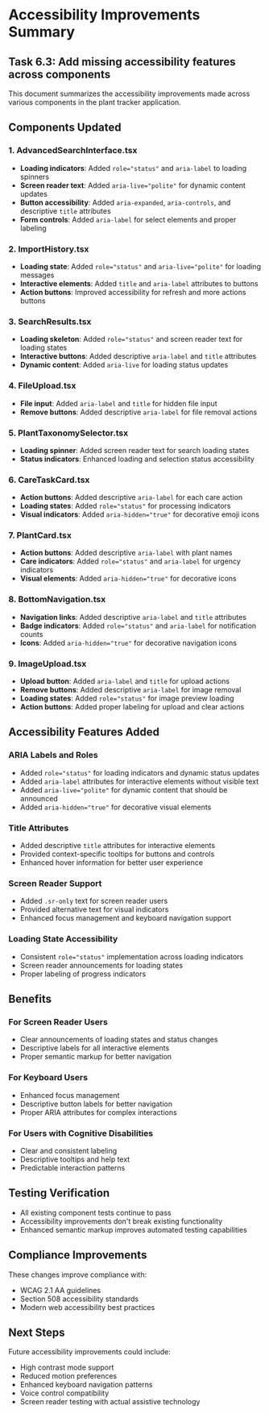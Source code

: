 # Accessibility Improvements Summary

## Task 6.3: Add missing accessibility features across components

This document summarizes the accessibility improvements made across various components in the plant tracker application.

## Components Updated

### 1. AdvancedSearchInterface.tsx
- **Loading indicators**: Added `role="status"` and `aria-label` to loading spinners
- **Screen reader text**: Added `aria-live="polite"` for dynamic content updates
- **Button accessibility**: Added `aria-expanded`, `aria-controls`, and descriptive `title` attributes
- **Form controls**: Added `aria-label` for select elements and proper labeling

### 2. ImportHistory.tsx
- **Loading state**: Added `role="status"` and `aria-live="polite"` for loading messages
- **Interactive elements**: Added `title` and `aria-label` attributes to buttons
- **Action buttons**: Improved accessibility for refresh and more actions buttons

### 3. SearchResults.tsx
- **Loading skeleton**: Added `role="status"` and screen reader text for loading states
- **Interactive buttons**: Added descriptive `aria-label` and `title` attributes
- **Dynamic content**: Added `aria-live` for loading status updates

### 4. FileUpload.tsx
- **File input**: Added `aria-label` and `title` for hidden file input
- **Remove buttons**: Added descriptive `aria-label` for file removal actions

### 5. PlantTaxonomySelector.tsx
- **Loading spinner**: Added screen reader text for search loading states
- **Status indicators**: Enhanced loading and selection status accessibility

### 6. CareTaskCard.tsx
- **Action buttons**: Added descriptive `aria-label` for each care action
- **Loading states**: Added `role="status"` for processing indicators
- **Visual indicators**: Added `aria-hidden="true"` for decorative emoji icons

### 7. PlantCard.tsx
- **Action buttons**: Added descriptive `aria-label` with plant names
- **Care indicators**: Added `role="status"` and `aria-label` for urgency indicators
- **Visual elements**: Added `aria-hidden="true"` for decorative icons

### 8. BottomNavigation.tsx
- **Navigation links**: Added descriptive `aria-label` and `title` attributes
- **Badge indicators**: Added `role="status"` and `aria-label` for notification counts
- **Icons**: Added `aria-hidden="true"` for decorative navigation icons

### 9. ImageUpload.tsx
- **Upload button**: Added `aria-label` and `title` for upload actions
- **Remove buttons**: Added descriptive `aria-label` for image removal
- **Loading states**: Added `role="status"` for image preview loading
- **Action buttons**: Added proper labeling for upload and clear actions

## Accessibility Features Added

### ARIA Labels and Roles
- Added `role="status"` for loading indicators and dynamic status updates
- Added `aria-label` attributes for interactive elements without visible text
- Added `aria-live="polite"` for dynamic content that should be announced
- Added `aria-hidden="true"` for decorative visual elements

### Title Attributes
- Added descriptive `title` attributes for interactive elements
- Provided context-specific tooltips for buttons and controls
- Enhanced hover information for better user experience

### Screen Reader Support
- Added `.sr-only` text for screen reader users
- Provided alternative text for visual indicators
- Enhanced focus management and keyboard navigation support

### Loading State Accessibility
- Consistent `role="status"` implementation across loading indicators
- Screen reader announcements for loading states
- Proper labeling of progress indicators

## Benefits

### For Screen Reader Users
- Clear announcements of loading states and status changes
- Descriptive labels for all interactive elements
- Proper semantic markup for better navigation

### For Keyboard Users
- Enhanced focus management
- Descriptive button labels for better navigation
- Proper ARIA attributes for complex interactions

### For Users with Cognitive Disabilities
- Clear and consistent labeling
- Descriptive tooltips and help text
- Predictable interaction patterns

## Testing Verification

- All existing component tests continue to pass
- Accessibility improvements don't break existing functionality
- Enhanced semantic markup improves automated testing capabilities

## Compliance Improvements

These changes improve compliance with:
- WCAG 2.1 AA guidelines
- Section 508 accessibility standards
- Modern web accessibility best practices

## Next Steps

Future accessibility improvements could include:
- High contrast mode support
- Reduced motion preferences
- Enhanced keyboard navigation patterns
- Voice control compatibility
- Screen reader testing with actual assistive technology